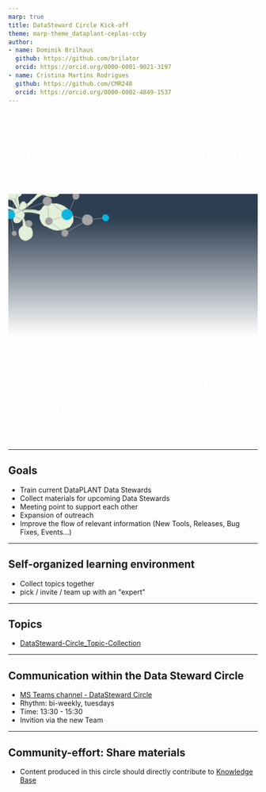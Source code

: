 ```yaml
---
marp: true
title: DataSteward Circle Kick-off
theme: marp-theme_dataplant-ceplas-ccby
author: 
- name: Dominik Brilhaus
  github: https://github.com/brilator
  orcid: https://orcid.org/0000-0001-9021-3197
- name: Cristina Martins Rodrigues
  github: https://github.com/CMR248
  orcid: https://orcid.org/0000-0002-4849-1537
---
```


# Data Steward Circle

<style scoped>

h1, p{
    color: white;
    text-align:center;
    /* font-variant: small-caps; */
    font-size: 50px
} 

</style>

![bg fit](./../img/DataPLANT-Background.png)

Kick-Off Meeting
July 11th, 2023

---

## Goals

- Train current DataPLANT Data Stewards
- Collect materials for upcoming Data Stewards
- Meeting point to support each other
- Expansion of outreach
- Improve the flow of relevant information (New Tools, Releases, Bug Fixes, Events...)

---

## Self-organized learning environment

- Collect topics together
- pick / invite / team up with an "expert"


--- 


## Topics

- [DataSteward-Circle_Topic-Collection](https://nfdi4plant.sharepoint.com/:x:/s/dp-datatewards/EcSs7PRZ2tJFltWqgQfpc7ABv8t7jfGkyl4dMHZVwWR6bw?e=gPFhhe)

<!--(could also be iframe-embedded....)-->

---

## Communication within the Data Steward Circle

- [MS Teams channel - DataSteward Circle](https://teams.microsoft.com/l/team/19%3a5ZS-JrXjWBtOAJ9zC6c98CC2Bcf0sdkbWl9GH0e-dG81%40thread.tacv2/conversations?groupId=c2ddd330-6865-41c5-9830-bd92d2cef7c6&tenantId=9071867c-98f0-4006-89aa-4e4fd55af39d)
- Rhythm: bi-weekly, tuesdays
- Time: 13:30 - 15:30
- Invition via the new Team

---

## Community-effort: Share materials

- Content produced in this circle should directly contribute to [Knowledge Base](https://nfdi4plants.org/nfdi4plants.knowledgebase/index.html)

<!--
---

## Basic Info

- Chat / calls / meetings: MS teams
- 

-->

